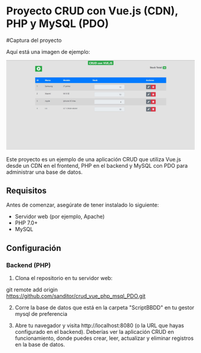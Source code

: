 # Proyecto CRUD con Vue.js (CDN), PHP y MySQL (PDO)

#Captura del proyecto

Aquí está una imagen de ejemplo:

![proyecto](img/capturaProyecto.jpg)

Este proyecto es un ejemplo de una aplicación CRUD que utiliza Vue.js desde un CDN en el frontend, PHP en el backend y MySQL con PDO para administrar una base de datos.

## Requisitos

Antes de comenzar, asegúrate de tener instalado lo siguiente:

- Servidor web (por ejemplo, Apache)
- PHP 7.0+
- MySQL

## Configuración

### Backend (PHP)

1. Clona el repositorio en tu servidor web:


git remote add origin https://github.com/sanditor/crud_vue_php_msql_PDO.git

2. Corre la base de datos que está en la carpeta "ScriptBBDD" en tu gestor mysql de preferencia

3. Abre tu navegador y visita http://localhost:8080 (o la URL que hayas configurado en el backend). Deberías ver la aplicación CRUD en funcionamiento, donde puedes crear, leer, actualizar y eliminar registros en la base de datos.

